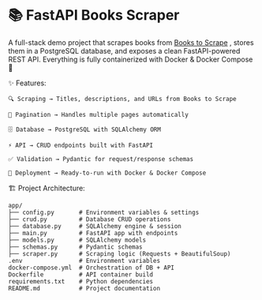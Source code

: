 # 📚 FastAPI Books Scraper

A full-stack demo project that scrapes books from [Books to Scrape](http://books.toscrape.com/)
, stores them in a PostgreSQL database, and exposes a clean FastAPI-powered REST API.
Everything is fully containerized with Docker & Docker Compose 🚀

✨ Features:

    🔍 Scraping → Titles, descriptions, and URLs from Books to Scrape
  
    📄 Pagination → Handles multiple pages automatically
  
    🗄️ Database → PostgreSQL with SQLAlchemy ORM
  
    ⚡ API → CRUD endpoints built with FastAPI
  
    ✅ Validation → Pydantic for request/response schemas
  
    🐳 Deployment → Ready-to-run with Docker & Docker Compose

🏗️ Project Architecture:

    app/
    ├── config.py       # Environment variables & settings
    ├── crud.py         # Database CRUD operations
    ├── database.py     # SQLAlchemy engine & session
    ├── main.py         # FastAPI app with endpoints
    ├── models.py       # SQLAlchemy models
    ├── schemas.py      # Pydantic schemas
    ├── scraper.py      # Scraping logic (Requests + BeautifulSoup)
    .env                # Environment variables
    docker-compose.yml  # Orchestration of DB + API
    Dockerfile          # API container build
    requirements.txt    # Python dependencies
    README.md           # Project documentation










